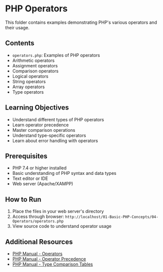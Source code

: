 # PHP Operators

This folder contains examples demonstrating PHP's various operators and their usage.

## Contents

- `operators.php`: Examples of PHP operators
- Arithmetic operators
- Assignment operators
- Comparison operators
- Logical operators
- String operators
- Array operators
- Type operators

## Learning Objectives

- Understand different types of PHP operators
- Learn operator precedence
- Master comparison operations
- Understand type-specific operators
- Learn about error handling with operators

## Prerequisites

- PHP 7.4 or higher installed
- Basic understanding of PHP syntax and data types
- Text editor or IDE
- Web server (Apache/XAMPP)

## How to Run

1. Place the files in your web server's directory
2. Access through browser: `http://localhost/01-Basic-PHP-Concepts/04-Operators/operators.php`
3. View source code to understand operator usage

## Additional Resources

- [PHP Manual - Operators](https://www.php.net/manual/en/language.operators.php)
- [PHP Manual - Operator Precedence](https://www.php.net/manual/en/language.operators.precedence.php)
- [PHP Manual - Type Comparison Tables](https://www.php.net/manual/en/types.comparisons.php)